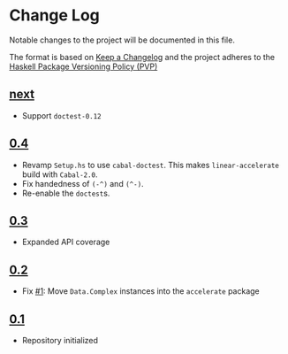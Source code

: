 # Change Log

Notable changes to the project will be documented in this file.

The format is based on [Keep a Changelog](http://keepachangelog.com/) and the
project adheres to the [Haskell Package Versioning Policy
(PVP)](https://pvp.haskell.org)


## [next]

* Support `doctest-0.12`

## [0.4]

* Revamp `Setup.hs` to use `cabal-doctest`. This makes `linear-accelerate`
  build with `Cabal-2.0`.
* Fix handedness of `(-^)` and `(^-)`.
* Re-enable the `doctest`s.

## [0.3]

* Expanded API coverage

## [0.2]

* Fix [#1]: Move `Data.Complex` instances into the `accelerate` package

## [0.1]

* Repository initialized


[next]:   https://github.com/ekmett/linear-accelerate/compare/v0.4...HEAD
[0.4]:    https://github.com/ekmett/linear-accelerate/compare/v0.3...v0.4
[0.3]:    https://github.com/ekmett/linear-accelerate/compare/v0.2...v0.3
[0.2]:    https://github.com/ekmett/linear-accelerate/compare/v0.1...v0.2
[0.1]:    https://github.com/ekmett/linear-accelerate/compare/3db20f05af0a1488fcbc3ea28f8561ce73289b73...v0.1

[#1]:     https://github.com/ekmett/linear-accelerate/issues/1

